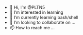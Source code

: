 - 👋 Hi, I’m @PLTN5
- 👀 I’m interested in learning
- 🌱 I’m currently learning bash/shell
- 💞️ I’m looking to collaborate on ...
- 📫 How to reach me ...

<!---
PLTN5/PLTN5 is a ✨ special ✨ repository because its `README.md` (this file) appears on your GitHub profile.
You can click the Preview link to take a look at your changes.
--->
